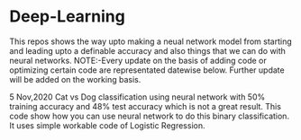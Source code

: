 # Deep-Learning
This repos shows the way upto making a neual network model from starting and leading upto a definable accuracy and also things that we can do with neural networks.
NOTE:-Every update on the basis of adding code or optimizing certain code are representated datewise below. Further update will be added on the working basis.

5 Nov,2020
Cat vs Dog classification using neural network with 50% training accuracy and 48% test accuracy which is not a great result. This code show how you can use neural network to do this binary classification. It uses simple workable code of Logistic Regression. 

